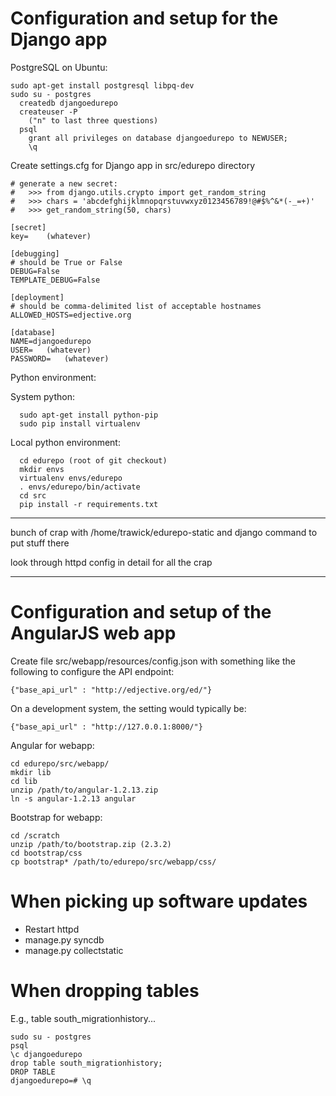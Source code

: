 Configuration and setup for the Django app
==========================================

PostgreSQL on Ubuntu:


```
sudo apt-get install postgresql libpq-dev
sudo su - postgres
  createdb djangoedurepo
  createuser -P
    ("n" to last three questions)
  psql
    grant all privileges on database djangoedurepo to NEWUSER;
    \q
```


Create settings.cfg for Django app in src/edurepo directory

```
# generate a new secret:
#   >>> from django.utils.crypto import get_random_string
#   >>> chars = 'abcdefghijklmnopqrstuvwxyz0123456789!@#$%^&*(-_=+)'
#   >>> get_random_string(50, chars)

[secret]
key=    (whatever)

[debugging]
# should be True or False
DEBUG=False
TEMPLATE_DEBUG=False

[deployment]
# should be comma-delimited list of acceptable hostnames
ALLOWED_HOSTS=edjective.org

[database]
NAME=djangoedurepo
USER=   (whatever)
PASSWORD=   (whatever)
```

Python environment:

System python: 

```
  sudo apt-get install python-pip
  sudo pip install virtualenv
```

Local python environment:

```
  cd edurepo (root of git checkout)
  mkdir envs
  virtualenv envs/edurepo
  . envs/edurepo/bin/activate
  cd src
  pip install -r requirements.txt
```

---

bunch of crap with /home/trawick/edurepo-static and django command to put stuff there

look through httpd config in detail for all the crap

---

Configuration and setup of the AngularJS web app
================================================

Create file src/webapp/resources/config.json with something like the following
to configure the API endpoint:

```
{"base_api_url" : "http://edjective.org/ed/"}
```

On a development system, the setting would typically be:

```
{"base_api_url" : "http://127.0.0.1:8000/"}
```

Angular for webapp:

```
cd edurepo/src/webapp/
mkdir lib
cd lib
unzip /path/to/angular-1.2.13.zip
ln -s angular-1.2.13 angular
```

Bootstrap for webapp:

```
cd /scratch
unzip /path/to/bootstrap.zip (2.3.2)
cd bootstrap/css
cp bootstrap* /path/to/edurepo/src/webapp/css/
```

When picking up software updates
================================

* Restart httpd
* manage.py syncdb
* manage.py collectstatic

When dropping tables
====================

E.g., table south_migrationhistory...

```
sudo su - postgres
psql
\c djangoedurepo
drop table south_migrationhistory;
DROP TABLE
djangoedurepo=# \q
```
